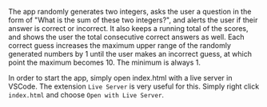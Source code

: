 The app randomly generates two integers, asks the user a question in the form of "What is the sum of these two integers?", 
and alerts the user if their answer is correct or incorrect.  It also keeps a running total of the scores, and shows
the user the total consecutive correct answers as well.  Each correct guess increases the maximum upper range of the randomly 
generated numbers by 1 until the user makes an incorrect guess, at which point the maximum becomes 10.  The minimum is always 1.

In order to start the app, simply open index.html with a live server in VSCode.  The extension `Live Server` is very useful
for this.  Simply right click `index.html` and choose `Open with Live Server`.